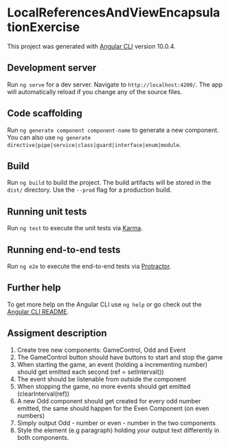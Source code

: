 # LocalReferencesAndViewEncapsulationExercise

This project was generated with [Angular CLI](https://github.com/angular/angular-cli) version 10.0.4.

## Development server

Run `ng serve` for a dev server. Navigate to `http://localhost:4200/`. The app will automatically reload if you change any of the source files.

## Code scaffolding

Run `ng generate component component-name` to generate a new component. You can also use `ng generate directive|pipe|service|class|guard|interface|enum|module`.

## Build

Run `ng build` to build the project. The build artifacts will be stored in the `dist/` directory. Use the `--prod` flag for a production build.

## Running unit tests

Run `ng test` to execute the unit tests via [Karma](https://karma-runner.github.io).

## Running end-to-end tests

Run `ng e2e` to execute the end-to-end tests via [Protractor](http://www.protractortest.org/).

## Further help

To get more help on the Angular CLI use `ng help` or go check out the [Angular CLI README](https://github.com/angular/angular-cli/blob/master/README.md).

## Assigment description 

1. Create tree new components: GameControl, Odd and Event
2. The GameControl button should have buttons to start and stop the game
3. When starting the game, an event (holding a incrementing number) should get emitted each second (ref = setInterval())
4. The event should be listenable from outside the component
5. When stopping the game, no more events should get emitted (clearInterval(ref))
6. A new Odd component should get created for every odd number emitted, the same should happen for the Even Component (on even    numbers)
7. Simply output Odd - number or even - number in the two components
8. Style the element (e.g paragraph) holding your output text differently in both components.
